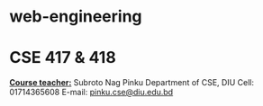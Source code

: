 # web-engineering
<h1>CSE 417 & 418</h1>


<b><u>Course teacher:</u></b>
Subroto Nag Pinku 
Department of CSE, DIU 
Cell: 01714365608
E-mail: pinku.cse@diu.edu.bd
